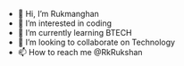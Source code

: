 - 👋 Hi, I’m Rukmanghan 
- 👀 I’m interested in coding 
- 🌱 I’m currently learning BTECH
- 💞️ I’m looking to collaborate on Technology 
- 📫 How to reach me @RkRukshan

